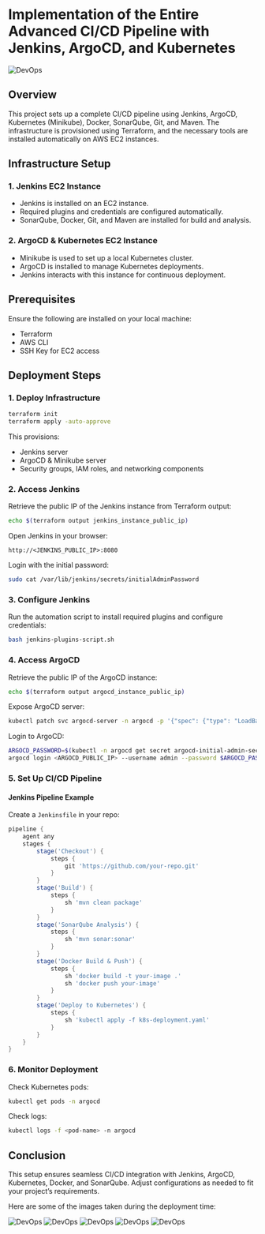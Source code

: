 # Implementation of the Entire Advanced CI/CD Pipeline with Jenkins, ArgoCD, and Kubernetes


![DevOps](images/my-image.png)


## Overview
This project sets up a complete CI/CD pipeline using Jenkins, ArgoCD, Kubernetes (Minikube), Docker, SonarQube, Git, and Maven. The infrastructure is provisioned using Terraform, and the necessary tools are installed automatically on AWS EC2 instances.

## Infrastructure Setup
### 1. Jenkins EC2 Instance
- Jenkins is installed on an EC2 instance.
- Required plugins and credentials are configured automatically.
- SonarQube, Docker, Git, and Maven are installed for build and analysis.

### 2. ArgoCD & Kubernetes EC2 Instance
- Minikube is used to set up a local Kubernetes cluster.
- ArgoCD is installed to manage Kubernetes deployments.
- Jenkins interacts with this instance for continuous deployment.

## Prerequisites
Ensure the following are installed on your local machine:
- Terraform
- AWS CLI
- SSH Key for EC2 access

## Deployment Steps

### 1. Deploy Infrastructure
```sh
terraform init
terraform apply -auto-approve
```
This provisions:
- Jenkins server
- ArgoCD & Minikube server
- Security groups, IAM roles, and networking components

### 2. Access Jenkins
Retrieve the public IP of the Jenkins instance from Terraform output:
```sh
echo $(terraform output jenkins_instance_public_ip)
```
Open Jenkins in your browser:
```
http://<JENKINS_PUBLIC_IP>:8080
```
Login with the initial password:
```sh
sudo cat /var/lib/jenkins/secrets/initialAdminPassword
```

### 3. Configure Jenkins
Run the automation script to install required plugins and configure credentials:
```sh
bash jenkins-plugins-script.sh
```

### 4. Access ArgoCD
Retrieve the public IP of the ArgoCD instance:
```sh
echo $(terraform output argocd_instance_public_ip)
```
Expose ArgoCD server:
```sh
kubectl patch svc argocd-server -n argocd -p '{"spec": {"type": "LoadBalancer"}}'
```
Login to ArgoCD:
```sh
ARGOCD_PASSWORD=$(kubectl -n argocd get secret argocd-initial-admin-secret -o jsonpath="{.data.password}" | base64 --decode)
argocd login <ARGOCD_PUBLIC_IP> --username admin --password $ARGOCD_PASSWORD
```

### 5. Set Up CI/CD Pipeline
#### Jenkins Pipeline Example
Create a `Jenkinsfile` in your repo:
```groovy
pipeline {
    agent any
    stages {
        stage('Checkout') {
            steps {
                git 'https://github.com/your-repo.git'
            }
        }
        stage('Build') {
            steps {
                sh 'mvn clean package'
            }
        }
        stage('SonarQube Analysis') {
            steps {
                sh 'mvn sonar:sonar'
            }
        }
        stage('Docker Build & Push') {
            steps {
                sh 'docker build -t your-image .'
                sh 'docker push your-image'
            }
        }
        stage('Deploy to Kubernetes') {
            steps {
                sh 'kubectl apply -f k8s-deployment.yaml'
            }
        }
    }
}
```

### 6. Monitor Deployment
Check Kubernetes pods:
```sh
kubectl get pods -n argocd
```
Check logs:
```sh
kubectl logs -f <pod-name> -n argocd
```

## Conclusion
This setup ensures seamless CI/CD integration with Jenkins, ArgoCD, Kubernetes, Docker, and SonarQube. Adjust configurations as needed to fit your project’s requirements.


Here are some of the images taken during the deployment time:

![DevOps](images/image-01.png)
![DevOps](images/image-02.png)
![DevOps](images/image-03.png)
![DevOps](images/image-04.png)
![DevOps](images/image-05.png)